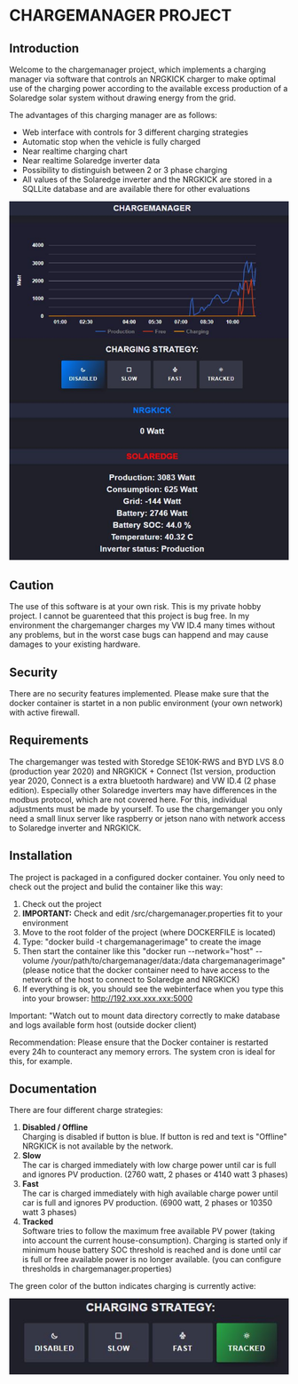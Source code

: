 # CHARGEMANAGER PROJECT 
## Introduction
Welcome to the chargemanager project, which implements a charging manager via software that controls an NRGKICK charger to make optimal use of the charging power according to the available excess production of a Solaredge solar system without drawing energy from the grid.

The advantages of this charging manager are as follows:

* Web interface with controls for 3 different charging strategies
* Automatic stop when the vehicle is fully charged
* Near realtime charging chart
* Near realtime Solaredge inverter data
* Possibility to distinguish between 2 or 3 phase charging
* All values of the Solaredge inverter and the NRGKICK are stored in a SQLLite database and are available there for other evaluations

![picture alt](https://github.com/tcoq/chargemanager/blob/main/chargemanager.jpg?raw=true "Screenshot")

## Caution 
The use of this software is at your own risk. This is my private hobby project. I cannot be guarenteed that this project is bug free. In my environment the chargemanger charges my VW ID.4 many times without any problems, but in the worst case bugs can happend and may cause damages to your existing hardware.

## Security
There are no security features implemented. Please make sure that the docker container is startet in a non public environment (your own network) with active firewall.

## Requirements
The chargemanger was tested with Storedge SE10K-RWS and BYD LVS 8.0 (production year 2020) and NRGKICK + Connect (1st version, production year 2020, Connect is a extra bluetooth hardware) and VW ID.4 (2 phase edition). Especially  other Solaredge inverters may have differences in the modbus protocol, which are not covered here. For this, individual adjustments must be made by yourself. To use the chargemanger you only need a small linux server like raspberry or jetson nano with network access to Solaredge inverter and NRGKICK.

## Installation

The project is packaged in a configured docker container. You only need to check out the project and bulid the container like this way:

1. Check out the project
2. **IMPORTANT:** Check and edit /src/chargemanager.properties fit to your environment 
3. Move to the root folder of the project (where DOCKERFILE is located)
4. Type: "docker build -t chargemanagerimage" to create the image
5. Then start the container like this "docker run --network="host" --volume /your/path/to/chargemanager/data:/data chargemanagerimage" (please notice that the docker container need to have access to the network of the host to connect to Solaredge and NRGKICK)
6. If everything is ok, you should see the webinterface when you type this into your browser: http://192.xxx.xxx.xxx:5000

Important: "Watch out to mount data directory correctly to make database and logs available form host (outside docker client)

Recommendation: 
Please ensure that the Docker container is restarted every 24h to counteract any memory errors. The system cron is ideal for this, for example.

## Documentation
There are four different charge strategies:

1. **Disabled / Offline**<br/>
  Charging is disabled if button is blue. If button is red and text is "Offline" NRGKICK is not available by the network.
3. **Slow**<br/>
  The car is charged immediately with low charge power until car is full and ignores PV production. (2760 watt, 2 phases or 4140 watt 3 phases)
5. **Fast**<br/>
  The car is charged immediately with high available charge power until car is full and ignores PV production. (6900 watt, 2 phases or 10350 watt 3 phases)
7. **Tracked**<br/>
  Software tries to follow the maximum free available PV power (taking into account the current house-consumption). Charging is started only if minimum house battery SOC threshold is reached and is done until car is full or free available power is no longer available. (you can configure thresholds in chargemanager.properties)
  
The green color of the button indicates charging is currently active:

![picture alt](https://github.com/tcoq/chargemanager/blob/main/green.jpg?raw=true "Screenshot")
